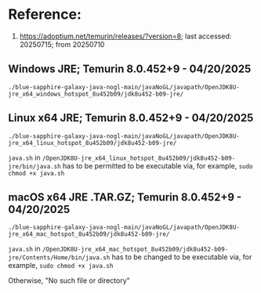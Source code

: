# Reference:

1) https://adoptium.net/temurin/releases/?version=8; last accessed: 20250715; from 20250710

## Windows JRE; Temurin 8.0.452+9 - 04/20/2025

`./blue-sapphire-galaxy-java-nogl-main/javaNoGL/javapath/OpenJDK8U-jre_x64_windows_hotspot_8u452b09/jdk8u452-b09-jre/`

## Linux x64 JRE; Temurin 8.0.452+9 - 04/20/2025

`./blue-sapphire-galaxy-java-nogl-main/javaNoGL/javapath/OpenJDK8U-jre_x64_linux_hotspot_8u452b09/jdk8u452-b09-jre/`

`java.sh` in `/OpenJDK8U-jre_x64_linux_hotspot_8u452b09/jdk8u452-b09-jre/bin/java.sh` has to be permitted to be executable via, for example, `sudo chmod +x java.sh`

## macOS x64 JRE .TAR.GZ; Temurin 8.0.452+9 - 04/20/2025

`./blue-sapphire-galaxy-java-nogl-main/javaNoGL/javapath/OpenJDK8U-jre_x64_mac_hotspot_8u452b09/jdk8u452-b09-jre/`

`java.sh` in `/OpenJDK8U-jre_x64_mac_hotspot_8u452b09/jdk8u452-b09-jre/Contents/Home/bin/java.sh` has to be changed to be executable via, for example, `sudo chmod +x java.sh`

Otherwise, "No such file or directory"
